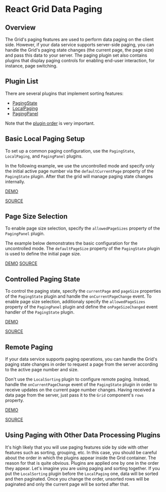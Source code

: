 # React Grid Data Paging

## Overview

The Grid's paging features are used to perform data paging on the client side. However, if your data service supports server-side paging, you can handle the Grid's paging state changes (the current page, the page size) and pass this data to your server. The paging plugin set also contains plugins that display paging controls for enabling end-user interaction, for instance, page switching.

## Plugin List

There are several plugins that implement sorting features:
- [PagingState](../reference/paging-state.md)
- [LocalPaging](../reference/local-paging.md)
- [PagingPanel](../reference/paging-panel.md)

Note that the [plugin order](../README.md#plugin-order) is very important.

## Basic Local Paging Setup

To set up a common paging configuration, use the `PagingState`, `LocalPaging`, and `PagingPanel` plugins.

In the following example, we use the uncontrolled mode and specify only the initial active page number via the `defaultCurrentPage` property of the `PagingState` plugin. After that the grid will manage paging state changes internally.

[DEMO](http://devexpress.github.io/devextreme-reactive/react/grid/demos/#/paging/local-paging)

[SOURCE](https://github.com/DevExpress/devextreme-reactive/tree/master/packages/dx-react-demos/src/bootstrap3/paging/local-paging.jsx)

## Page Size Selection

To enable page size selection, specify the `allowedPageSizes` property of the `PagingPanel` plugin.

The example below demonstrates the basic configuration for the uncontrolled mode. The `defaultPageSize` property of the `PagingState` plugin is used to define the initial page size.

[DEMO](http://devexpress.github.io/devextreme-reactive/react/grid/demos/#/paging/page-size-selector)
[SOURCE](https://github.com/DevExpress/devextreme-reactive/tree/master/packages/dx-react-demos/src/bootstrap3/paging/page-size-selector.jsx)

## Controlled Paging State

To control the paging state, specify the `currentPage` and `pageSize` properties of the `PagingState` plugin and handle the `onCurrentPageChange` event. To enable page size selection, additionaly specify the `allowedPageSizes` property of the `PagingPanel` plugin and define the `onPageSizeChanged` event handler of the `PagingState` plugin.

[DEMO](http://devexpress.github.io/devextreme-reactive/react/grid/demos/#/paging/local-paging-controlled)

[SOURCE](https://github.com/DevExpress/devextreme-reactive/tree/master/packages/dx-react-demos/src/bootstrap3/paging/local-paging-controlled.jsx)

## Remote Paging

If your data service supports paging operations, you can handle the Grid's paging state changes in order to request a page from the server according to the active page number and size.

Don't use the `LocalSorting` plugin to configure remote paging. Instead, handle the `onCurrentPageChange` event of the `PagingState` plugin in order to receive updates on the current page number changes. Having received a data page from the server, just pass it to the `Grid` component's `rows` property.

[DEMO](http://devexpress.github.io/devextreme-reactive/react/grid/demos/#/paging/remote-paging)

[SOURCE](https://github.com/DevExpress/devextreme-reactive/tree/master/packages/dx-react-demos/src/bootstrap3/paging/remote-paging.jsx)

## Using Paging with Other Data Processing Plugins

It's high likely that you will use paging features side by side with other features such as sorting, grouping, etc. In this case, you should be careful about the order in which the plugins appear inside the Grid container. The reason for that is quite obvious. Plugins are applied one by one in the order they appear. Let's imagine you are using paging and sorting together. If you put the `LocalSorting` plugin before the `LocalPaging` one,  data will be sorted and then paginated. Once you change the order, unsorted rows will be paginated and only the current page will be sorted after that.

